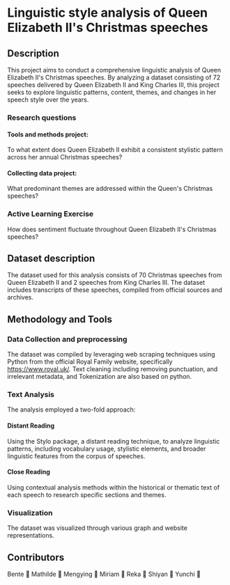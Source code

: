 # Linguistic style analysis of Queen Elizabeth II's Christmas speeches
## Description
This project aims to conduct a comprehensive linguistic analysis of Queen Elizabeth II's Christmas speeches. By analyzing a dataset consisting of 72 speeches delivered by Queen Elizabeth II and King Charles III, this project seeks to explore linguistic patterns, content, themes, and changes in her speech style over the years.
### **Research questions**
#### Tools and methods project:
To what extent does Queen Elizabeth II exhibit a consistent stylistic pattern across her annual Christmas speeches?
#### Collecting data project:
What predominant themes are addressed within the Queen's Christmas speeches?
### **Active Learning Exercise**
How does sentiment fluctuate throughout Queen Elizabeth II's Christmas speeches?
## Dataset description
The dataset used for this analysis consists of 70 Christmas speeches from Queen Elizabeth II and 2 speeches from King Charles III. The dataset includes transcripts of these speeches, compiled from official sources and archives.

## Methodology and Tools
### Data Collection and preprocessing
The dataset was compiled by leveraging web scraping techniques using Python from the official Royal Family website, specifically https://www.royal.uk/. Text cleaning including removing punctuation, and irrelevant metadata, and Tokenization are also based on python.

### Text Analysis
The analysis employed a two-fold approach:
#### Distant Reading
Using the Stylo package, a distant reading technique, to analyze linguistic patterns, including vocabulary usage, stylistic elements, and broader linguistic features from the corpus of speeches.
#### Close Reading
Using contextual analysis methods within the historical or thematic text of each speech to research specific sections and themes.

### Visualization
The dataset was visualized through various graph and website representations.
## Contributors
Bente :rose:  Mathilde :sunflower: Mengying :leaves: Miriam :maple_leaf: Reka :evergreen_tree: Shiyan :herb: Yunchi :volcano:
